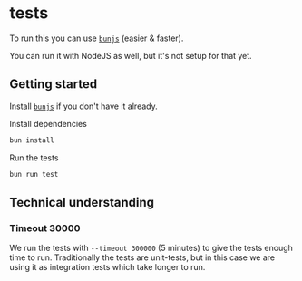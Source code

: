 # tests

To run this you can use [`bunjs`](https://bun.sh/) (easier & faster).

You can run it with NodeJS as well, but it's not setup for that yet.

## Getting started

Install [`bunjs`](https://bun.sh/) if you don't have it already.

Install dependencies

```bash
bun install
```

Run the tests

```bash
bun run test
```

## Technical understanding

### Timeout 30000

We run the tests with `--timeout 300000` (5 minutes) to give the tests enough
time to run. Traditionally the tests are unit-tests, but in this case we are
using it as integration tests which take longer to run.

